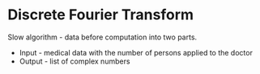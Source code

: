 # Discrete Fourier Transform
Slow algorithm - data before computation into two parts.
<ul>
<li>Input - medical data with the number of persons applied to the doctor </li>
<li>Output - list of complex numbers </li>
</ul>
